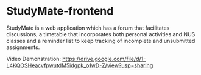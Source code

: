 # StudyMate-frontend

StudyMate is a web application which has a forum that facilitates discussions, a timetable that incorporates both personal activities and NUS classes and a reminder list to keep tracking of incomplete and unsubmitted assignments.

Video Demonstration: https://drive.google.com/file/d/1-L4KQOSHeacvfpwutdM5idgpk_o1wD-Z/view?usp=sharing
